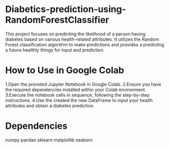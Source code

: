# Diabetics-prediction-using-RandomForestClassifier
This project focuses on predicting the likelihood of a person having diabetes based on various health-related attributes. It utilizes the Random Forest classification algorithm to make predictions and provides a  predicting a future  healthly things for input and prediction.

# How to Use in Google Colab
1.Open the provided Jupyter Notebook in Google Colab.
2.Ensure you have the required dependencies installed within your Colab environment.
3.Execute the notebook cells in sequence, following the step-by-step instructions.
4.Use the created the new DataFrame to input your health attributes and obtain a diabetes prediction.

# Dependencies
numpy
pandas
sklearn
matplotlib
seaborn
